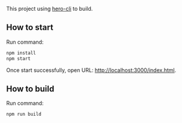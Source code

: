 This project using [hero-cli](https://github.com/hero-mobile/hero-cli) to build.

## How to start
Run command:

```sh
npm install
npm start

```

Once start successfully, open URL: [http://localhost:3000/index.html](http://localhost:3000/index.html).

## How to build
Run command:

```sh
npm run build

```
